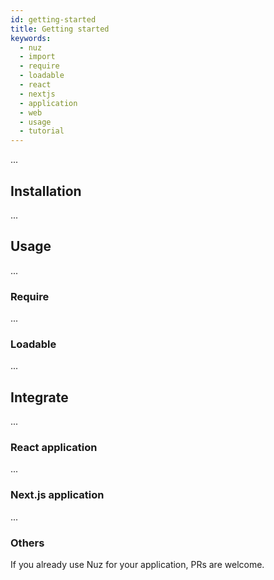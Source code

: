 ```yaml
---
id: getting-started
title: Getting started
keywords:
  - nuz
  - import
  - require
  - loadable
  - react
  - nextjs
  - application
  - web
  - usage
  - tutorial
---
```


...

## Installation

...

## Usage

...

### Require

...

### Loadable

...

## Integrate

...

### React application

...

### Next.js application

...

### Others

If you already use Nuz for your application, PRs are welcome.

